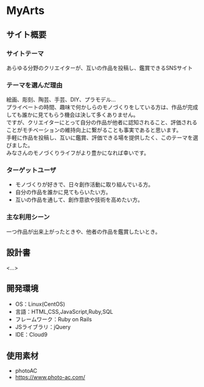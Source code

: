 # MyArts

## サイト概要
### サイトテーマ
あらゆる分野のクリエイターが、互いの作品を投稿し、鑑賞できるSNSサイト

### テーマを選んだ理由
絵画、彫刻、陶芸、手芸、DIY、プラモデル…  
プライベートの時間、趣味で何かしらのモノづくりをしている方は、作品が完成しても誰かに見てもらう機会は決して多くありません。  
ですが、クリエイターにとって自分の作品が他者に認知されること、評価されることがモチベーションの維持向上に繋がることも事実であると思います。  
手軽に作品を投稿し、互いに鑑賞、評価できる場を提供したく、このテーマを選びました。  
みなさんのモノづくりライフがより豊かになれば幸いです。

### ターゲットユーザ
- モノづくりが好きで、日々創作活動に取り組んでいる方。
- 自分の作品を誰かに見てもらいたい方。
- 互いの作品を通して、創作意欲や技術を高めたい方。

### 主な利用シーン
一つ作品が出来上がったときや、他者の作品を鑑賞したいとき。

## 設計書
<...>

## 開発環境
- OS：Linux(CentOS)
- 言語：HTML,CSS,JavaScript,Ruby,SQL
- フレームワーク：Ruby on Rails
- JSライブラリ：jQuery
- IDE：Cloud9

## 使用素材
- photoAC
- https://www.photo-ac.com/